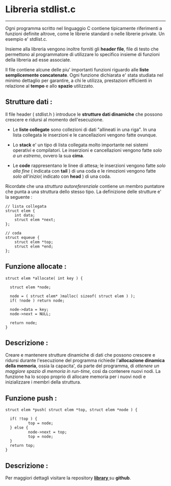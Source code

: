 Libreria stdlist.c
===================

----------

Ogni programma scritto nel linguaggio C contiene tipicamente
riferimenti a funzioni definite altrove, come le librerie standard
o nelle librerie private. Un esempio e' stdlist.c.

Insieme alla libreria vengono inoltre forniti gli **header
file**, file di testo che permettono al programmatore di utilizzare
lo specifico insieme di funzioni della libreria ad esse associate.

Il file contiene alcune delle piu' importanti funzioni riguardo
alle **liste semplicemente concatenate**. Ogni funzione dichiarata e'
stata studiata nel minimo dettaglio per garantire, a chi le utilizza,
prestazioni efficienti in relazione al **tempo** e allo **spazio** utilizzato.


Strutture dati :
----------

Il file header ( stdlist.h ) introduce le **strutture dati dinamiche** che
possono crescere e ridursi al momento dell'esecuzione.

- Le **liste collegate** sono collezioni di dati "allineati in una riga".
 In una lista collegata le inserzioni e le cancellazioni vengono fatte
 ovunque.

- Lo **stack** e' un tipo di lista collegata molto importante nei sistemi
 operativi e compilatori. Le inserzioni e cancellazioni vengono fatte
 _solo a un estremo_, ovvero la sua **cima**.

- Le **code** rappresentano le linee di attesa; le inserzioni vengono fatte
  _solo alla fine_ ( indicata con **tail** ) di una coda e le rimozioni
  vengono fatte _solo all'inizio_( indicato con **head** ) di una coda.

Ricordate che una _struttura autoreferenziale_ contiene un membro puntatore
che punta a una struttura dello stesso tipo. La definizione delle strutture
e' la seguente :

```
// lista collegata
struct elem {
    int data;
    struct elem *next;
};

// coda
struct equeue {
    struct elem *top;
    struct elem *end;
};
```


Funzione allocate :
----------

```
struct elem *allocate( int key ) {

  struct elem *node;

  node = ( struct elem* )malloc( sizeof( struct elem ) );
  if( !node ) return node;

  node->data = key;
  node->next = NULL;

  return node;
}
```

Descrizione :
----------

Creare e mantenere strutture dinamiche di dati che possono crescere e ridursi durante
l'esecuzione del programma richiede l'**allocazione dinamica della memoria**, ossia la
capacita', da parte del programma, di _ottenere un maggiore spazio di memoria in run-time_,
così da contenere nuovi nodi.
La funzione ha lo scopo proprio di allocare memoria per i nuovi nodi e inizializzare i membri
della struttura.

Funzione push :
----------

```
struct elem *push( struct elem *top, struct elem *node ) {

  if( !top ) {
          top = node;
  } else {
          node->next = top;
          top = node;
  }
  return top;
}
```

Descrizione :
----------

 Per maggiori dettagli visitare la repository **[ library ]( https://github.com/GiandomenicoIameo/library )** su **github**.
